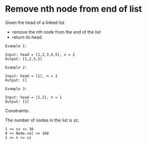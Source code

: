 # Remove nth node from end of list

Given the head of a linked list
- remove the nth node from the end of the list
- return its head.

```
Example 1:

Input: head = [1,2,3,4,5], n = 2
Output: [1,2,3,5]
```

```
Example 2:

Input: head = [1], n = 1
Output: []
```

```
Example 3:

Input: head = [1,2], n = 1
Output: [1]
```

Constraints:

The number of nodes in the list is sz.
```
1 <= sz <= 30
0 <= Node.val <= 100
1 <= n <= sz
```
